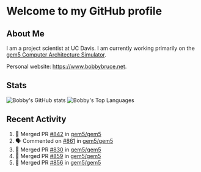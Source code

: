 # Welcome to my GitHub profile

## About Me

I am a project scientist at UC Davis. I am currently working primarily on the [gem5 Computer Architecture Simulator](https://github.com/gem5).

Personal website: <https://www.bobbybruce.net>.

## Stats

![Bobby's GitHub stats](https://github-readme-stats.vercel.app/api?username=bobbyrbruce&show_icons=true&theme=responsive&include_all_commits=true&count_private=true&show=reviews&disable_animations=true)
![Bobby's Top Languages ](https://github-readme-stats.vercel.app/api/top-langs/?username=bobbyrbruce&layout=compact&theme=responsive&count_private=true&langs_count=10&disable_animations=true)

## Recent Activity

<!--START_SECTION:activity-->
1. 🎉 Merged PR [#842](https://github.com/gem5/gem5/pull/842) in [gem5/gem5](https://github.com/gem5/gem5)
2. 🗣 Commented on [#861](https://github.com/gem5/gem5/pull/861#issuecomment-1936569291) in [gem5/gem5](https://github.com/gem5/gem5)
3. 🎉 Merged PR [#830](https://github.com/gem5/gem5/pull/830) in [gem5/gem5](https://github.com/gem5/gem5)
4. 🎉 Merged PR [#859](https://github.com/gem5/gem5/pull/859) in [gem5/gem5](https://github.com/gem5/gem5)
5. 🎉 Merged PR [#856](https://github.com/gem5/gem5/pull/856) in [gem5/gem5](https://github.com/gem5/gem5)
<!--END_SECTION:activity-->
